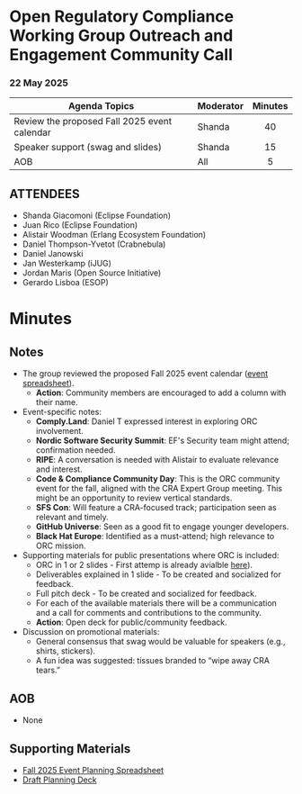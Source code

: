 # **Open Regulatory Compliance Working Group** Outreach and Engagement Community Call

###  22 May 2025 

| Agenda Topics | Moderator | Minutes |
| ----- | ----- | :---: |
| Review the proposed Fall 2025 event calendar | Shanda | 40 |
| Speaker support (swag and slides) | Shanda | 15 |
| AOB | All | 5 |

## ATTENDEES

- Shanda Giacomoni (Eclipse Foundation)  
- Juan Rico (Eclipse Foundation)
- Alistair Woodman (Erlang Ecosystem Foundation)
- Daniel Thompson-Yvetot (Crabnebula)
- Daniel Janowski 
- Jan Westerkamp (iJUG)
- Jordan Maris (Open Source Initiative)
- Gerardo Lisboa (ESOP)

# Minutes
## Notes
- The group reviewed the proposed Fall 2025 event calendar ([event spreadsheet](https://docs.google.com/spreadsheets/d/1-Z8M4-d_of59WP47bfncVvTO3vX3E2OZ9GAS_ismBGs/edit?usp=sharing)).
  - **Action**: Community members are encouraged to add a column with their name. 
- Event-specific notes:
  - **Comply.Land**: Daniel T expressed interest in exploring ORC involvement.
  - **Nordic Software Security Summit**: EF's Security team might attend; confirmation needed.
  - **RIPE**: A conversation is needed with Alistair to evaluate relevance and interest.
  - **Code & Compliance Community Day**: This is the ORC community event for the fall, aligned with the CRA Expert Group meeting. This might be an opportunity to review vertical standards.
  - **SFS Con**: Will feature a CRA-focused track; participation seen as relevant and timely.
  - **GitHub Universe**: Seen as a good fit to engage younger developers.
  - **Black Hat Europe**: Identified as a must-attend; high relevance to ORC mission.
- Supporting materials for public presentations where ORC is included:
    - ORC in 1 or 2 slides - First attemp is already avialble [here](https://docs.google.com/presentation/d/1J6uNPMRRHfm9phnk7SKA_fOJVjv8Fkjnbp6leT15xB8/edit?usp=sharing)).
    - Deliverables explained in 1 slide - To be created and socialized for feedback.
    - Full pitch deck - To be created and socialized for feedback.
    - For each of the available materials there will be a communication and a call for comments and contributions to the community.
  - **Action**: Open deck for public/community feedback.
- Discussion on promotional materials:
  - General consensus that swag would be valuable for speakers (e.g., shirts, stickers).
  - A fun idea was suggested: tissues branded to “wipe away CRA tears.”
 
## AOB

- None

## Supporting Materials

- [Fall 2025 Event Planning Spreadsheet](https://docs.google.com/spreadsheets/d/1-Z8M4-d_of59WP47bfncVvTO3vX3E2OZ9GAS_ismBGs/edit?usp=sharing)  
- [Draft Planning Deck](https://docs.google.com/presentation/d/1J6uNPMRRHfm9phnk7SKA_fOJVjv8Fkjnbp6leT15xB8/edit?usp=sharing)
